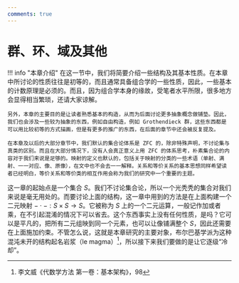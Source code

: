 ```yaml
---
comments: true
---
```


# 群、环、域及其他

!!! info "本章介绍"
    在这一节中，我们将简要介绍一些结构及其基本性质。在本章中所讨论的性质往往是初等的，而且通常具备组合学的一些性质，因此，一些基本的计数原理是必须的。而且，因为组合学本身的缘故，受笔者水平所限，很多地方会显得相当繁琐，还请大家谅解。

    另外，本章的主要目的是让读者熟悉基本的构造，从而为后面讨论更多抽象概念做铺垫。因此，我们也会涉及一些较为抽象的东西，例如自由构造，例如 Grothendieck 群，这些东西都是可以用比较初等的方式描画，但是有更多的推广的东西，在后面的章节中还会被反复提及。

    在本章及以后的大部分章节中，我们默认的集合论体系是 ZFC 的，除非特殊声明，不讨论集与真类的区别。而且在大部分情况下，没有人会真正意义上用 ZFC 的体系思考，朴素集合论的内容对于我们来说是足够的。映射的定义也默认的，包括关于映射的分类的一些术语（单射、满射、一一对应、像、原像），在文中也不会去一一解释。关系和等价关系的基本思想同样希望读者已经明白，等价关系和等价类的相互作用会称为我们的研究中一个重要的主题。

这一章的起始点是一个集合 $S$。我们不讨论集合论，所以一个光秃秃的集合对我们来说是毫无用处的。而要讨论上面的结构，这一章中用到的方法是在上面构建一个二元映射 $- \cdot -: S \times S \to S$。它被称为 $S$ 上的一个二元运算，一般记作加或者乘，在不引起混淆的情况下可以省去。这个东西事实上没有任何性质，是吗？它可以是平凡的，把所有二元组映到同一个元素，也可以让像铺满整个 $S$，因此还需要在上面施加约束。不管怎么说，这就是本章研究的主要对象，布尔巴基学派为这种混沌未开的结构起名岩浆（le magma）[^1]，所以接下来我们要做的是让它逐级“冷却”。

[^1]: 李文威《代数学方法 第一卷：基本架构》，98